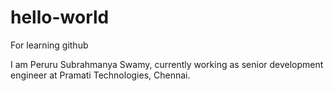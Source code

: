 # hello-world
For learning github

I am Peruru Subrahmanya Swamy, currently working as senior development engineer at Pramati Technologies, Chennai. 
